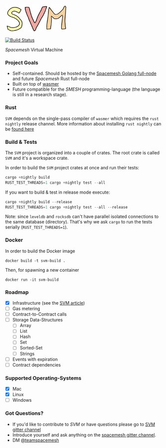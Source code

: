 <img src="./docs/assets/logo.png" width=200 height=90/>

[![Build Status](https://travis-ci.org/spacemeshos/svm.svg?branch=develop)](https://travis-ci.org/spacemeshos/svm)

_Spacemesh_ Virtual Machine


### Project Goals
* Self-contained. Should be hosted by the [Spacemesh Golang full-node](https://github.com/spacemeshos/go-spacemesh) and future _Spacemesh_ Rust full-node
* Built on top of [wasmer](https://wasmer.io)
* Future compatible for the _SMESH_ programming-language (the language is still in a research stage).


### Rust
`SVM` depends on the single-pass compiler of `wasmer` which requires the `rust nightly` release channel.
More information about installing `rust nightly` can be [found here](https://doc.rust-lang.org/1.2.0/book/nightly-rust.html)


### Build & Tests
The `SVM` project is organized into a couple of crates.
The root crate is called `SVM` and it's a workspace crate.

In order to build the `SVM` project crates at once and run their tests:
```rust
cargo +nightly build
RUST_TEST_THREADS=1 cargo +nightly test --all
```

If you want to build & test in release mode execute:
```rust
cargo +nightly build --release
RUST_TEST_THREADS=1 cargo +nightly test --all --release
```

Note: since `leveldb` and `rocksdb` can't have parallel isolated connections to the same database (directory).
That's why we ask `cargo` to run the tests serially (`RUST_TEST_THREADS=1`).


### Docker
In order to build the Docker image
```
docker build -t svm-build .
```

Then, for spawning a new container
```
docker run -it svm-build
```

### Roadmap
* [x] Infrastructure (see the [SVM article](https://medium.com/spacemesh/svm-446b106025bd))
* [ ] Gas metering
* [ ] Contract-to-Contract calls
* [ ] Storage Data-Structures
  * [ ] Array
  * [ ] List
  * [ ] Hash
  * [ ] Set
  * [ ] Sorted-Set
  * [ ] Strings
* [ ] Events with expiration
* [ ] Contract dependencies

### Supported Operating-Systems
* [x] Mac
* [x] Linux
* [ ] Windows

### Got Questions?
- If you'd like to contribute to _SVM_ or have questions please go to [SVM gitter channel](https://gitter.im/spacemesh-os/svm)
- Introduce yourself and ask anything on the [spacemesh gitter channel](https://gitter.im/spacemesh-os/svm).
- DM [@teamspacemesh](https://twitter.com/teamspacemesh)
